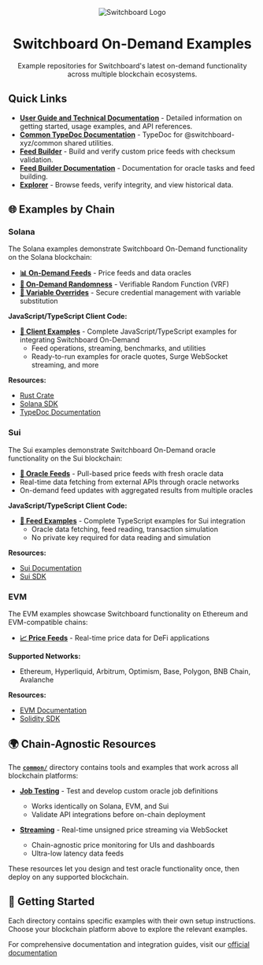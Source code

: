 <div align="center">

![Switchboard Logo](https://github.com/switchboard-xyz/core-sdk/raw/main/website/static/img/icons/switchboard/avatar.png)

# Switchboard On-Demand Examples
Example repositories for Switchboard's latest on-demand functionality across multiple blockchain ecosystems.

</div>

## Quick Links

- **[User Guide and Technical Documentation](https://docs.switchboard.xyz/tooling-and-resources/technical-resources-and-documentation)** - Detailed information on getting started, usage examples, and API references.
- **[Common TypeDoc Documentation](https://switchboardxyz-common.netlify.app/)** - TypeDoc for @switchboard-xyz/common shared utilities.
- **[Feed Builder](https://explorer.switchboardlabs.xyz/feed-builder)** - Build and verify custom price feeds with checksum validation.
- **[Feed Builder Documentation](https://explorer.switchboardlabs.xyz/task-docs)** - Documentation for oracle tasks and feed building.
- **[Explorer](https://explorer.switchboard.xyz)** - Browse feeds, verify integrity, and view historical data.

## 🌐 Examples by Chain

### Solana

The Solana examples demonstrate Switchboard On-Demand functionality on the Solana blockchain:

- **[📊 On-Demand Feeds](./solana)** - Price feeds and data oracles
- **[🎲 On-Demand Randomness](./solana/examples/randomness)** - Verifiable Random Function (VRF)
- **[🔧 Variable Overrides](./solana/examples/variable-overrides)** - Secure credential management with variable substitution

**JavaScript/TypeScript Client Code:**
- **[📁 Client Examples](./solana/examples/)** - Complete JavaScript/TypeScript examples for integrating Switchboard On-Demand
  - Feed operations, streaming, benchmarks, and utilities
  - Ready-to-run examples for oracle quotes, Surge WebSocket streaming, and more

**Resources:**
- [Rust Crate](https://crates.io/crates/switchboard-on-demand)
- [Solana SDK](https://www.npmjs.com/package/@switchboard-xyz/on-demand)
- [TypeDoc Documentation](https://switchboard-docs.web.app/)

### Sui

The Sui examples demonstrate Switchboard On-Demand oracle functionality on the Sui blockchain:

- **[🔮 Oracle Feeds](./sui)** - Pull-based price feeds with fresh oracle data
- Real-time data fetching from external APIs through oracle networks
- On-demand feed updates with aggregated results from multiple oracles

**JavaScript/TypeScript Client Code:**
- **[📁 Feed Examples](./sui/examples/)** - Complete TypeScript examples for Sui integration
  - Oracle data fetching, feed reading, transaction simulation
  - No private key required for data reading and simulation

**Resources:**
- [Sui Documentation](https://docs.switchboard.xyz/product-documentation/data-feeds/sui)
- [Sui SDK](https://www.npmjs.com/package/@switchboard-xyz/sui-sdk)

### EVM

The EVM examples showcase Switchboard functionality on Ethereum and EVM-compatible chains:

- **[📈 Price Feeds](./evm)** - Real-time price data for DeFi applications

**Supported Networks:**
- Ethereum, Hyperliquid, Arbitrum, Optimism, Base, Polygon, BNB Chain, Avalanche

**Resources:**
- [EVM Documentation](https://docs.switchboard.xyz/product-documentation/data-feeds/evm)
- [Solidity SDK](https://www.npmjs.com/package/@switchboard-xyz/evm.js)

## 🌍 Chain-Agnostic Resources

The **[`common/`](./common/)** directory contains tools and examples that work across all blockchain platforms:

- **[Job Testing](./common/job-testing/)** - Test and develop custom oracle job definitions
  - Works identically on Solana, EVM, and Sui
  - Validate API integrations before on-chain deployment

- **[Streaming](./common/streaming/)** - Real-time unsigned price streaming via WebSocket
  - Chain-agnostic price monitoring for UIs and dashboards
  - Ultra-low latency data feeds

These resources let you design and test oracle functionality once, then deploy on any supported blockchain.

## 🚀 Getting Started

Each directory contains specific examples with their own setup instructions. Choose your blockchain platform above to explore the relevant examples.

For comprehensive documentation and integration guides, visit our [official documentation](https://docs.switchboard.xyz/)
